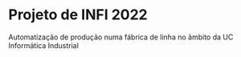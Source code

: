 # Projeto de INFI 2022

Automatização de produção numa fábrica de linha no âmbito da UC Informática Industrial
